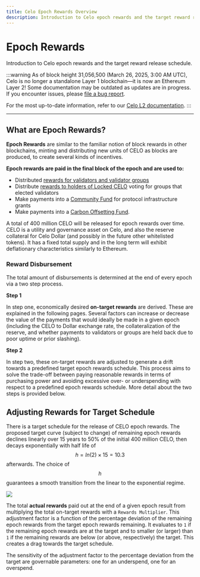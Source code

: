 ```yaml
---
title: Celo Epoch Rewards Overview
description: Introduction to Celo epoch rewards and the target reward release schedule.
---
```


# Epoch Rewards

Introduction to Celo epoch rewards and the target reward release schedule.

:::warning
As of block height 31,056,500 (March 26, 2025, 3:00 AM UTC), Celo is no longer a standalone Layer 1 blockchain—it is now an Ethereum Layer 2!
Some documentation may be outdated as updates are in progress. If you encounter issues, please [file a bug report](https://github.com/celo-org/docs/issues/new/choose).

For the most up-to-date information, refer to our [Celo L2 documentation](https://docs.celo.org/cel2).
:::

---

## What are Epoch Rewards?

**Epoch Rewards** are similar to the familiar notion of block rewards in other blockchains, minting and distributing new units of CELO as blocks are produced, to create several kinds of incentives.

**Epoch rewards are paid in the final block of the epoch and are used to:**

- Distributed [rewards for validators and validator groups](/protocol/pos/epoch-rewards-validator)
- Distribute [rewards to holders of Locked CELO](/protocol/pos/epoch-rewards-locked-gold) voting for groups that elected validators
- Make payments into a [Community Fund](/protocol/pos/epoch-rewards-community-fund) for protocol infrastructure grants
- Make payments into a [Carbon Offsetting Fund](/protocol/pos/epoch-rewards-carbon-offsetting-fund).

A total of 400 million CELO will be released for epoch rewards over time. CELO is a utility and governance asset on Celo, and also the reserve collateral for Celo Dollar (and possibly in the future other whitelisted tokens). It has a fixed total supply and in the long term will exhibit deflationary characteristics similarly to Ethereum.

### Reward Disbursement

The total amount of disbursements is determined at the end of every epoch via a two step process.

**Step 1**

In step one, economically desired **on-target rewards** are derived. These are explained in the following pages. Several factors can increase or decrease the value of the payments that would ideally be made in a given epoch (including the CELO to Dollar exchange rate, the collateralization of the reserve, and whether payments to validators or groups are held back due to poor uptime or prior slashing).

**Step 2**

In step two, these on-target rewards are adjusted to generate a drift towards a predefined target epoch rewards schedule. This process aims to solve the trade-off between paying reasonable rewards in terms of purchasing power and avoiding excessive over- or underspending with respect to a predefined epoch rewards schedule. More detail about the two steps is provided below.

## Adjusting Rewards for Target Schedule

There is a target schedule for the release of CELO epoch rewards. The proposed target curve \(subject to change\) of remaining epoch rewards declines linearly over 15 years to 50% of the initial 400 million CELO, then decays exponentially with half life of $$h = ln(2)\times15 =10.3$$ afterwards. The choice of $$h$$ guarantees a smooth transition from the linear to the exponential regime.

![](https://storage.googleapis.com/celo-website/docs/epoch-rewards-schedule.png)

The total **actual rewards** paid out at the end of a given epoch result from multiplying the total on-target rewards with a `Rewards Multiplier`. This adjustment factor is a function of the percentage deviation of the remaining epoch rewards from the target epoch rewards remaining. It evaluates to `1` if the remaining epoch rewards are at the target and to smaller \(or larger\) than `1` if the remaining rewards are below \(or above, respectively\) the target. This creates a drag towards the target schedule.

The sensitivity of the adjustment factor to the percentage deviation from the target are governable parameters: one for an underspend, one for an overspend.
